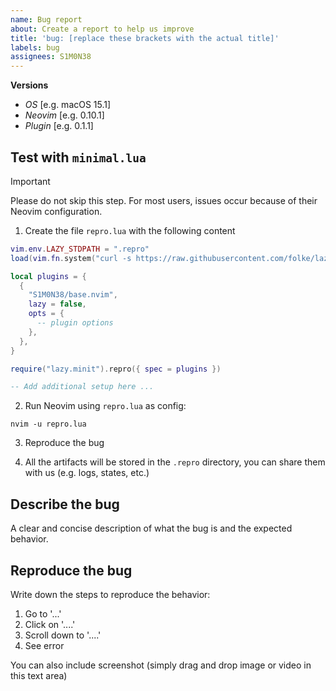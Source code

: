 ```yaml
---
name: Bug report
about: Create a report to help us improve
title: 'bug: [replace these brackets with the actual title]'
labels: bug
assignees: S1M0N38
---
```


**Versions**

- *OS* \[e.g. macOS 15.1\]
- *Neovim* \[e.g. 0.10.1\]
- *Plugin* \[e.g. 0.1.1\]


## Test with `minimal.lua`

>[!IMPORTANT]
> Please do not skip this step. For most users, issues occur because of their Neovim configuration.

1. Create the file `repro.lua` with the following content

```lua
vim.env.LAZY_STDPATH = ".repro"
load(vim.fn.system("curl -s https://raw.githubusercontent.com/folke/lazy.nvim/main/bootstrap.lua"))()

local plugins = {
  {
    "S1M0N38/base.nvim",
    lazy = false,
    opts = {
      -- plugin options
    },
  },
}

require("lazy.minit").repro({ spec = plugins })

-- Add additional setup here ...
```

2. Run Neovim using `repro.lua` as config:

```
nvim -u repro.lua
```

3. Reproduce the bug

4. All the artifacts will be stored in the `.repro` directory, you can share them with us (e.g. logs, states, etc.)

## Describe the bug

A clear and concise description of what the bug is and the expected behavior.


## Reproduce the bug

Write down the steps to reproduce the behavior:

1. Go to '...'
1. Click on '....'
1. Scroll down to '....'
1. See error

You can also include screenshot (simply drag and drop image or video in this text area)

